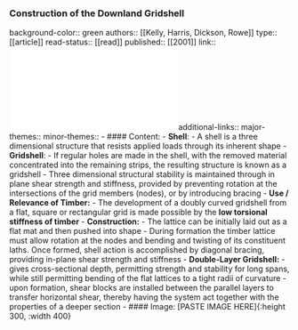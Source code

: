 ### Construction of the Downland Gridshell
background-color:: green
authors:: [[Kelly, Harris, Dickson, Rowe]] 
type:: [[article]]
read-status:: [[read]]
published:: [[2001]] 
link:: ![weald_and_downland_structures_paper_with_pics.pdf](../assets/weald_and_downland_structures_paper_with_pics_1702369207722_0.pdf) 
additional-links::
major-themes::
minor-themes::
	- #### Content:
		- **Shell**:
			- A shell is a three dimensional structure that resists applied loads through its inherent shape
		- **Gridshell**:
			- If regular holes are made in the shell, with the removed material concentrated into the remaining strips, the resulting structure is known as a gridshell
			- Three dimensional structural stability is maintained through in plane shear strength and stiffness, provided by preventing rotation at the intersections of the grid members (nodes), or by introducing bracing
		- **Use / Relevance of Timber:**
			- The development of a doubly curved gridshell from a flat, square or rectangular grid is made possible by the **low torsional stiffness of timber**
		- **Construction:**
			- The lattice can be initially laid out as a flat mat and then pushed into shape
			- During formation the timber lattice must allow rotation at the nodes and bending and twisting of its constituent laths. Once formed, shell action is accomplished by diagonal bracing, providing in-plane shear strength and stiffness
		- **Double-Layer Gridshell:**
			- gives cross-sectional depth, permitting strength and stability for long spans, while still permitting bending of the flat lattices to a tight radii of curvature
			- upon formation, shear blocks are installed between the parallel layers to transfer horizontal shear, thereby having the system act together with the properties of a deeper section
	- #### Image:
	  [PASTE IMAGE HERE]{:height 300, :width 400}